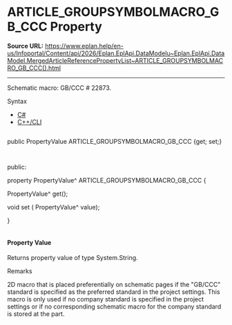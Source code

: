 # ARTICLE_GROUPSYMBOLMACRO_GB_CCC Property

**Source URL:** https://www.eplan.help/en-us/Infoportal/Content/api/2026/Eplan.EplApi.DataModelu~Eplan.EplApi.DataModel.MergedArticleReferencePropertyList~ARTICLE_GROUPSYMBOLMACRO_GB_CCC().html

---

Schematic macro: GB/CCC # 22873.

Syntax

- [C#](#i-syntax-CS)
- [C++/CLI](#i-syntax-CPP2005)

```
```
public PropertyValue ARTICLE_GROUPSYMBOLMACRO_GB_CCC {get; set;}
```
```

```
```
public:

property PropertyValue^ ARTICLE_GROUPSYMBOLMACRO_GB_CCC {

   PropertyValue^ get();

   void set (    PropertyValue^ value);

}
```
```

#### Property Value

Returns property value of type System.String.

Remarks

2D macro that is placed preferentially on schematic pages if the "GB/CCC" standard is specified as the preferred standard in the project settings. This macro is only used if no company standard is specified in the project settings or if no corresponding schematic macro for the company standard is stored at the part.

